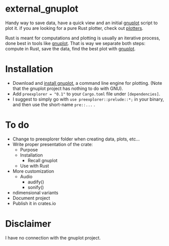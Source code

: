# external_gnuplot
Handy way to save data, have a quick view and an initial [gnuplot](http://www.gnuplot.info/) script to plot it. 
if you are looking for a pure Rust plotter, check out [plotters](https://crates.io/crates/plotters).



Rust is meant for computations and plotting is usually an iterative process, done best in tools like [gnuplot](http://www.gnuplot.info/). That is way we separate both steps: compute in Rust, save the data, find the best plot with [gnuplot](http://www.gnuplot.info/). 



# Installation

- Download and [install gnuplot](http://www.gnuplot.info/download.html), a command line engine for plotting. (Note that the gnuplot project has nothing to do with GNU).
- Add ``preexplorer = "0.1"`` to your ``Cargo.toml`` file under ``[dependencies]``.
- I suggest to simply go with ``use preexplorer::prelude::*;`` in your binary, and then use the short-name ``pre::...`` .



# To do

- Change to preexplorer folder when creating data, plots, etc...
- Write proper presentation of the crate:
  - Purpose
  - Installation
    - Recall gnuplot
  - Use with Rust
- More customization
  - Audio
    - audify()
    - sonify()
- ndimensional variants
- Document project
- Publish it in crates.io



# Disclaimer

I have no connection with the gnuplot project.
